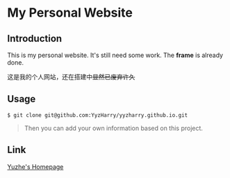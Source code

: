 # My Personal Website

## Introduction
This is my personal website. It's still need some work. The __frame__ is already done.

这是我的个人网站，还在搭建中~~显然已废弃许久~~

## Usage
```Git
$ git clone git@github.com:YyzHarry/yyzharry.github.io.git
```

> Then you can add your own information based on this project.

## Link
[Yuzhe's Homepage](https://yyzharry.github.io/)
